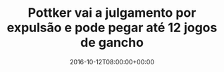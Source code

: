 ---
layout: post
title: "Pottker vai a julgamento por expulsão e pode pegar até 12 jogos de gancho"
date: 2016-10-12T08:00:00+00:00
external_link: "http://globoesporte.globo.com/sp/campinas-e-regiao/futebol/times/ponte-preta/noticia/2016/10/pottker-vai-julgamento-por-expulsao-e-pode-pegar-ate-12-jogos-de-gancho.html"
categories: news globo.com
---